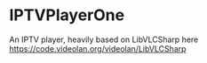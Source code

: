 # IPTVPlayerOne
An IPTV player, heavily based on LibVLCSharp here https://code.videolan.org/videolan/LibVLCSharp
